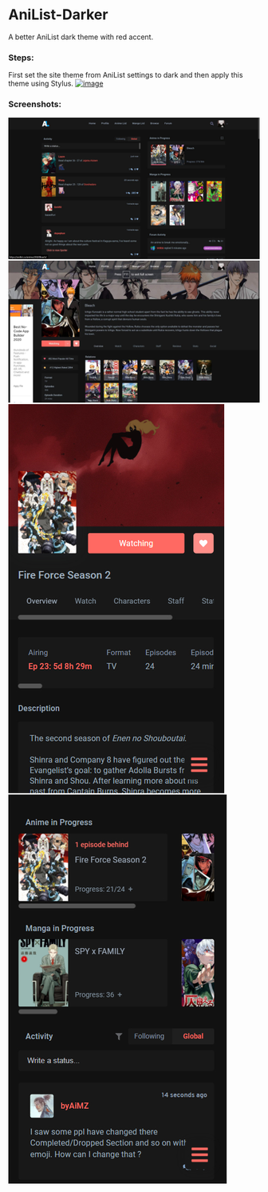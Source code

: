 # AniList-Darker
A better AniList dark theme with red accent.
### Steps:
First set the site theme from AniList settings to dark and then apply this theme using Stylus.
[![image](https://img.shields.io/badge/Install/Update%20directly%20with-Stylus-116b59.svg?longCache=true&amp;style=for-the-badge)](https://github.com/DishankJ/AniList-Darker/raw/main/AniList-Darker.user.styl)

### Screenshots:
![](Images/Theme%20Screenshot%203.jpg)
![](Images/Theme%20Screenshot%204.jpg)
![](Images/Theme%20Screenshot%202.jpg)
![](Images/Theme%20Screenshot%201.jpg)
